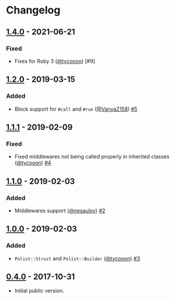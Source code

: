 # Changelog

## [1.4.0] - 2021-06-21

### Fixed

- Fixes for Ruby 3 ([@tycooon]) [#9]

## [1.2.0] - 2019-03-15

### Added

- Block support for `#call` and `#run` ([@VanyaZ158]) [#5]

## [1.1.1] - 2019-02-09

### Fixed

- Fixed middlewares not being called properly in inherited classes ([@tycooon]) [#4]

## [1.1.0] - 2019-02-03

### Added

- Middlewares support ([@nesaulov]) [#2]

## [1.0.0] - 2019-02-03

### Added

- `Polist::Struct` and `Polist::Builder` ([@tycooon]) [#3]

## [0.4.0] - 2017-10-31

- Initial public version.

[0.4.0]: https://github.com/umbrellio/polist/tree/v0.4.0
[1.0.0]: https://github.com/umbrellio/polist/compare/v0.4.0...v1.0.0
[1.1.0]: https://github.com/umbrellio/polist/compare/v1.0.0...v1.1.0
[1.1.1]: https://github.com/umbrellio/polist/compare/v1.1.0...v1.1.1
[1.2.0]: https://github.com/umbrellio/polist/compare/v1.1.1...v1.2.0
[1.4.0]: https://github.com/umbrellio/polist/compare/v1.2.0...v1.4.0
[Unreleased]: https://github.com/umbrellio/polist/compare/v1.4.0...HEAD

[@nesaulov]: https://github.com/nesaulov
[@VanyaZ158]: https://github.com/VanyaZ158
[@tycooon]: https://github.com/tycooon

[#2]: https://github.com/umbrellio/polist/pull/2
[#3]: https://github.com/umbrellio/polist/pull/3
[#4]: https://github.com/umbrellio/polist/pull/4
[#5]: https://github.com/umbrellio/polist/pull/5
[#7]: https://github.com/umbrellio/polist/pull/9
